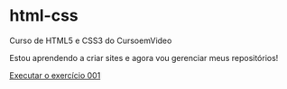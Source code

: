 # html-css
 Curso de HTML5 e CSS3 do CursoemVideo

Estou aprendendo a criar sites e agora vou gerenciar meus repositórios!

<a href=" https://roumillaacbruno.github.io/html-css/exercicios/ex001/index.html"> Executar o exercício 001